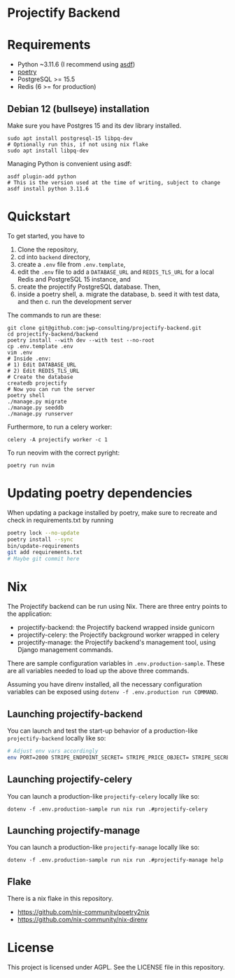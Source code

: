 # Projectify Backend

# Requirements

- Python ~3.11.6 (I recommend using [asdf](https://asdf-vm.com/))
- [poetry](https://python-poetry.org/docs/)
- PostgreSQL >= 15.5
- Redis (6 >= for production)

## Debian 12 (bullseye) installation

Make sure you have Postgres 15 and its dev library installed.

```
sudo apt install postgresql-15 libpq-dev
# Optionally run this, if not using nix flake
sudo apt install libpq-dev
```

Managing Python is convenient using asdf:

```
asdf plugin-add python
# This is the version used at the time of writing, subject to change
asdf install python 3.11.6
```

# Quickstart

To get started, you have to

1. Clone the repository,
2. cd into `backend` directory,
3. create a `.env` file from `.env.template`,
4. edit the `.env` file to add a `DATABASE_URL` and `REDIS_TLS_URL` for a local
   Redis and PostgreSQL 15 instance, and
5. create the projectify PostgreSQL database. Then,
6. inside a poetry shell,
  a. migrate the database,
  b. seed it with test data, and then
  c. run the development server

The commands to run are these:

```
git clone git@github.com:jwp-consulting/projectify-backend.git
cd projectify-backend/backend
poetry install --with dev --with test --no-root
cp .env.template .env
vim .env
# Inside .env:
# 1) Edit DATABASE_URL
# 2) Edit REDIS_TLS_URL
# Create the database
createdb projectify
# Now you can run the server
poetry shell
./manage.py migrate
./manage.py seeddb
./manage.py runserver
```

Furthermore, to run a celery worker:

`celery -A projectify worker -c 1`

To run neovim with the correct pyright:

```
poetry run nvim
```

# Updating poetry dependencies

When updating a package installed by poetry, make sure to recreate and check in
requirements.txt by running

```bash
poetry lock --no-update
poetry install --sync
bin/update-requirements
git add requirements.txt
# Maybe git commit here
```

# Nix

The Projectify backend can be run using Nix. There are three entry points to
the application:

- projectify-backend: the Projectify backend wrapped inside gunicorn
- projectify-celery: the Projectify background worker wrapped in celery
- projectify-manage: the Projectify backend's management tool, using Django
management commands.

There are sample configuration variables in `.env.production-sample`. These are
all variables needed to load up the above three commands.

Assuming you have direnv installed, all the necessary configuration variables
can be exposed using `dotenv -f .env.production run COMMAND`.

## Launching projectify-backend

You can launch and test the start-up behavior of a production-like `projectify-backend` locally like so:

<!-- Note: update if production variables change -->

```bash
# Adjust env vars accordingly
env PORT=2000 STRIPE_ENDPOINT_SECRET= STRIPE_PRICE_OBJECT= STRIPE_SECRET_KEY= STRIPE_PUBLISHABLE_KEY= MAILGUN_DOMAIN= MAILGUN_API_KEY= FRONTEND_URL= ALLOWED_HOSTS=localhost SECRET_KEY= REDIS_URL= DJANGO_SETTINGS_MODULE=projectify.settings.production DJANGO_CONFIGURATION=Production nix run .#projectify-backend
```

## Launching projectify-celery

You can launch a production-like `projectify-celery` locally like so:

```
dotenv -f .env.production-sample run nix run .#projectify-celery
```

## Launching projectify-manage

You can launch a production-like `projectify-manage` locally like so:

```
dotenv -f .env.production-sample run nix run .#projectify-manage help
```

## Flake

There is a nix flake in this repository.

- https://github.com/nix-community/poetry2nix
- https://github.com/nix-community/nix-direnv

# License

This project is licensed under AGPL. See the LICENSE file in this repository.
